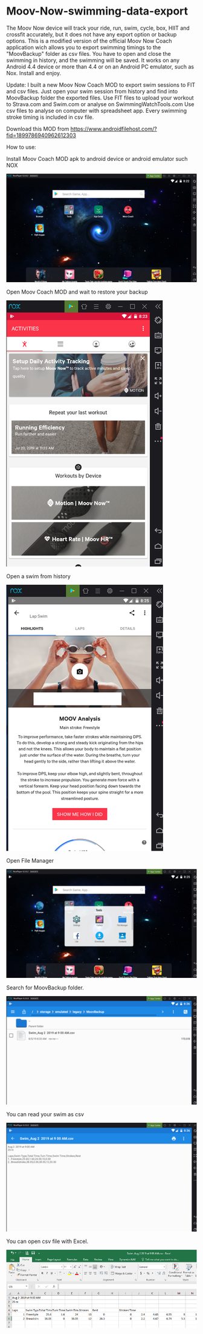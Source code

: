 # Moov-Now-swimming-data-export
The Moov Now  device will track your ride, run, swim, cycle, box, HIIT and crossfit accurately, but it does not have any export option or backup options. This is a modified version of the official Moov Now Coach application wich allows you to export swimming timings to the "MoovBackup" folder as csv files. You have to open and close the swimming in history, and the swimming will be saved. It works on any Android 4.4 device or more than 4.4 or on an Android PC emulator, such as Nox. 
Install and enjoy.

Update:
I built a new Moov Now Coach MOD to export swim sessions to FIT and csv files. Just open your swim session from history and find into MoovBackup folder the exported files. Use FIT files to upload your workout to Strava.com and Swim.com or analyse on SwimmingWatchTools.com Use csv files to analyse on computer with spreadsheet app. Every swimming stroke timing is included in csv file.

Download this MOD from https://www.androidfilehost.com/?fid=1899786940962612303

How to use:

Install Moov Coach MOD apk to android device or android emulator such NOX

![alt text](https://github.com/uM0d/Moov-Now-swimming-data-export/blob/master/1.png)

Open Moov Coach MOD and wait to restore your backup

![alt text](https://github.com/uM0d/Moov-Now-swimming-data-export/blob/master/2.png)

Open a swim from history

![alt text](https://github.com/uM0d/Moov-Now-swimming-data-export/blob/master/3.png)

Open File Manager

![alt text](https://github.com/uM0d/Moov-Now-swimming-data-export/blob/master/4.png)

Search for MoovBackup folder.

![alt text](https://github.com/uM0d/Moov-Now-swimming-data-export/blob/master/5.png)

You can read your swim as csv

![alt text](https://github.com/uM0d/Moov-Now-swimming-data-export/blob/master/6.png)

You can open csv file with Excel.

![alt text](https://github.com/uM0d/Moov-Now-swimming-data-export/blob/master/Strokes.png)
